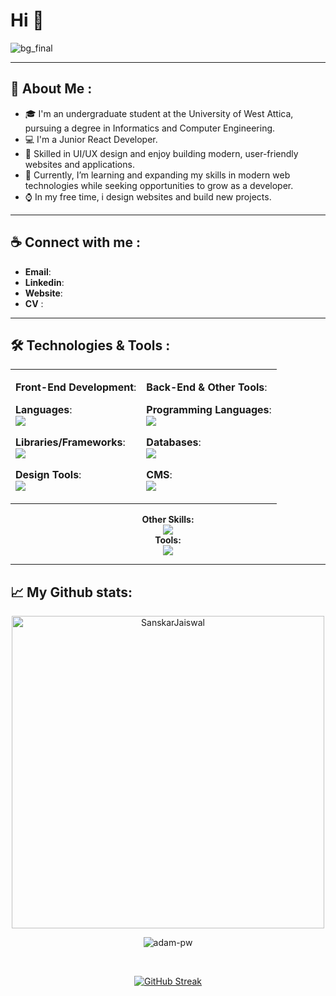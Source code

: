 <h1 align="left">Hi 👋</h1>

![bg_final](https://github.com/user-attachments/assets/8ffefd5c-1ae4-4cce-8834-c71d29a4ba8f)

---
## :moyai: About Me :
- :mortar_board: I'm an undergraduate student at the University of West Attica, pursuing a degree in Informatics and Computer Engineering.
- 💻 I'm a Junior React Developer.
- 🎨 Skilled in UI/UX design and enjoy building modern, user-friendly websites and applications.
- 🌱 Currently, I’m learning and expanding my skills in modern web technologies while seeking opportunities to grow as a developer.
- ⌚ In my free time, i design websites and build new projects.
---



## :coffee: Connect with me :
- **Email**:
- **Linkedin**: 
- **Website**:
- **CV** :
---


## 🛠️ Technologies & Tools :

<table align="center"> <tr> <td>
    
**Front-End Development**: <br>
    
**Languages**: <br>
<a href="https://go-skill-icons.vercel.app/"> <img src="https://go-skill-icons.vercel.app/api/icons?i=html,css,js,ts" /> </a>

**Libraries/Frameworks**: <br>
<a href="https://go-skill-icons.vercel.app/"> <img src="https://go-skill-icons.vercel.app/api/icons?i=react,redux,reactnative,tailwind,bootstrap" /> </a>

**Design Tools**: <br>
<a href="https://go-skill-icons.vercel.app/"><img src="https://go-skill-icons.vercel.app/api/icons?i=figma,ps,pr" /> </a>

</td> <td> 
    
**Back-End & Other Tools**:  <br>

**Programming Languages**: <br>
<a href="https://go-skill-icons.vercel.app/"> <img src="https://go-skill-icons.vercel.app/api/icons?i=java,spring,nodejs" /> </a>

**Databases**: <br>
<a href="https://go-skill-icons.vercel.app/"> <img src="https://go-skill-icons.vercel.app/api/icons?i=postgres,mysql" /> </a>

**CMS**: <br>
<a href="https://go-skill-icons.vercel.app/"> <img src="https://go-skill-icons.vercel.app/api/icons?i=wordpress" /> </a>

</td> </tr>
</table>

<div align="center"> 
    <strong>Other Skills:</strong>
    <br>
    <a href="https://go-skill-icons.vercel.app/"> <img src="https://go-skill-icons.vercel.app/api/icons?i=c,cpp,py,php,matlab,kotlin,jetpackcompose,git" /></a>
    <br>
    <strong>Tools:</strong>
    <br>
    <a href="https://skillicons.dev"> <img src="https://go-skill-icons.vercel.app/api/icons?i=vscode,androidstudio,idea" /></a>
</div>

---
## 📈 My Github stats:
<div align="center">
    <p><img align="center" width=500 src="https://github-readme-stats.vercel.app/api/top-langs/?username=coccalis&count_private=true&theme=tokyonight&layout=donut&hide_border=true&bg_color=0C1116" alt="SanskarJaiswal" />
    </p>
</div>
<div align="center">
    <p>
         <img align="center" src="https://github-readme-stats.vercel.app/api?username=coccalis&show_icons=true&locale=en&theme=tokyonight&bg_color=0C1116&repo=convoychat&hide_border=true" alt="adam-pw" />
    </p>
    <br>
    <p>
        <a href="https://git.io/streak-stats"><img src="https://github-readme-streak-stats.herokuapp.com?user=coccalis&theme=tokyonight-duo&hide_border=true&border_radius=10" alt="GitHub Streak" /></a>
    </p>
</div>







